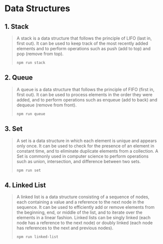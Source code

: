 # Data Structures

## 1. Stack

>A stack is a data structure that follows the principle of LIFO (last in, first out). It can be used to keep track of the most recently added elements and to perform operations such as push (add to top) and pop (remove from top).
> 
> ```npm run stack```
>

## 2. Queue

>A queue is a data structure that follows the principle of FIFO (first in, first out). It can be used to process elements in the order they were added, and to perform operations such as enqueue (add to back) and dequeue (remove from front).
>
>```npm run queue```
>

## 3. Set

>A set is a data structure in which each element is unique and appears only once. It can be used to check for the presence of an element in constant time, and to eliminate duplicate elements from a collection. A Set is commonly used in computer science to perform operations such as union, intersection, and difference between two sets.
>
>```npm run set```
>

## 4. Linked List

>A linked list is a data structure consisting of a sequence of nodes, each containing a value and a reference to the next node in the sequence. It can be used to efficiently add or remove elements from the beginning, end, or middle of the list, and to iterate over the elements in a linear fashion. Linked lists can be singly linked (each node has a reference to the next node) or doubly linked (each node has references to the next and previous nodes).
>
>```npm run linked-list```
>





